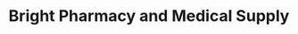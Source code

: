 ---
title: "Bright Pharmacy and Medical Supply"
url: /brooklyn/bright-pharmacy-and-medical-supply/
shop: chemist
---
